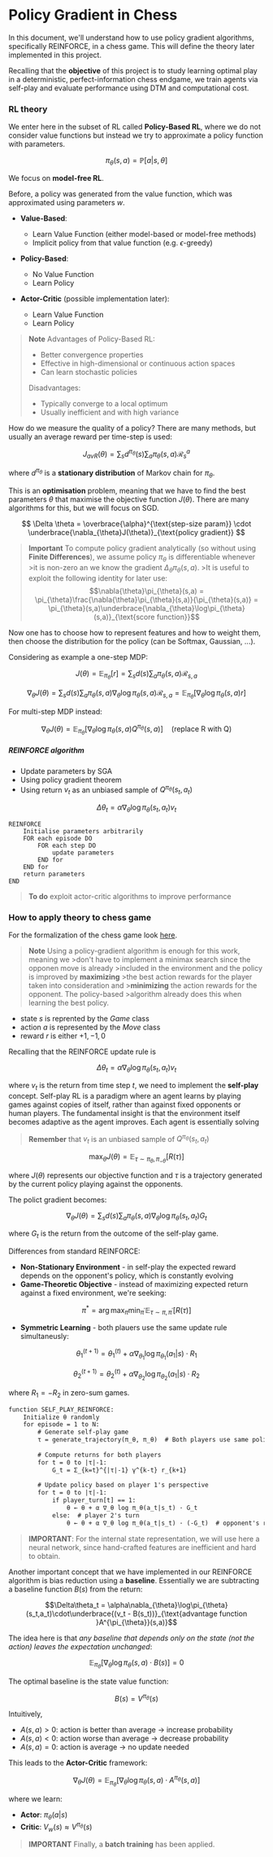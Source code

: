 # Policy Gradient in Chess

In this document, we'll understand how to use policy gradient algorithms, specifically REINFORCE, in a chess game. This will define the theory later implemented in this project. 

Recalling that the **objective** of this project is to study learning optimal play in a deterministic, perfect-information chess endgame, we train agents via self-play and evaluate performance using DTM and computational cost. 

### RL theory

We enter here in the subset of RL called **Policy-Based RL**, where we do not consider value functions but instead we try to approximate a policy function with parameters. 

$$
\pi_{\theta}(s,a) = \mathbb{P}\left[a | s,\theta\right]
$$

We focus on **model-free RL**.

Before, a policy was generated from the value function, which was approximated using parameters $w$.

- **Value-Based**: 
    
    - Learn Value Function (either model-based or model-free methods)
    - Implicit policy from that value function (e.g. $\epsilon$-greedy)
- **Policy-Based**:

    - No Value Function
    - Learn Policy
- **Actor-Critic** (possible implementation later):

    - Learn Value Function
    - Learn Policy
> **Note**
>Advantages of Policy-Based RL:
>
>- Better convergence properties
>- Effective in high-dimensional or continuous action spaces
>- Can learn stochastic policies
>
>Disadvantages: 
>
>- Typically converge to a local optimum
>- Usually inefficient and with high variance

How do we measure the quality of a policy?
There are many methods, but usually an average reward per time-step is used:

$$
J_{avR}(\theta) = \sum_s d^{\pi_{\theta}}(s)\sum_a \pi_{\theta}(s,a)\mathcal{R}_s^a
$$

where $d^{\pi_{\theta}}$ is a **stationary distribution** of Markov chain for $\pi_{\theta}$.

This is an **optimisation** problem, meaning that we have to find the best parameters $\theta$ that maximise the objective function $J(\theta)$. There are many algorithms for this, but we will focus on SGD.

$$
\Delta \theta = \overbrace{\alpha}^{\text{step-size param}} \cdot \underbrace{\nabla_{\theta}J(\theta)}_{\text{policy gradient}}
$$

>**Important**
>To compute policy gradient analytically (so without using **Finite Differences**), we assume policy $\pi_{\theta}$ is differentiable whenever >it is non-zero an we know the gradient $\Delta_{\theta}\pi_{\theta}(s,a)$. >It is useful to exploit the following identity for later use:
>$$\nabla{\theta}\pi_{\theta}(s,a) = \pi_{\theta}\frac{\nabla{\theta}\pi_{\theta}(s,a)}{\pi_{\theta}(s,a)} = \pi_{\theta}(s,a)\underbrace{\nabla_{\theta}\log\pi_{\theta}(s,a)}_{\text{score function}}$$

Now one has to choose how to represent features and how to weight them, then choose the distribution for the policy (can be Softmax, Gaussian, ...).

Considering as example a one-step MDP:

```math
J(\theta) = \mathbb{E}_{\pi_{\theta}}\left[r\right] = \sum_s d(s) \sum_a \pi_{\theta}(s,a)\mathcal{R}_{s,a}
```

```math
\nabla_{\theta}J(\theta) = \sum_s d(s) \sum_a \pi_{\theta}(s,a)\nabla_{\theta}\log\pi_{\theta}(s,a)\mathcal{R}_{s,a} = \mathbb{E}_{\pi_{\theta}}\left[\nabla_{\theta}\log\pi_{\theta}(s,a)r\right]
```

For multi-step MDP instead:

```math
\nabla_{\theta} J(\theta) = \mathbb{E}_{\pi_{\theta}}\left[\nabla_{\theta}\log\pi_{\theta}(s,a)Q^{\pi_{\theta}}(s,a)\right] \quad \text{(replace R with Q)}
```

##### REINFORCE algorithm

- Update parameters by SGA
- Using policy gradient theorem
- Using return $v_t$ as an unbiased sample of $Q^{\pi_{\theta}}(s_t,a_t)$

$$
\Delta\theta_t = \alpha\nabla_{\theta}\log\pi_{\theta}(s_t,a_t)v_t
$$

```
REINFORCE
    Initialise parameters arbitrarily
    FOR each episode DO
        FOR each step DO
            update parameters
        END for
    END for
    return parameters
END 
```

>**To do**
>exploit actor-critic algorithms to improve performance

### How to apply theory to chess game

For the formalization of the chess game look [here](./project.md).

> **Note**
>Using a policy-gradient algorithm is enough for this work, meaning we >don't have to implement a minimax search since the opponen move is already >included in the environment and the policy is improved by **maximizing** >the best action rewards for the player taken into consideration and >**minimizing** the action rewards for the opponent. The policy-based >algorithm already does this when learning the best policy. 

- state $s$ is reprented by the *Game* class
- action $a$ is represented by the *Move* class
- reward $r$ is either $+1,-1,0$

Recalling that the REINFORCE update rule is

```math
\Delta\theta_t = \alpha\nabla_{\theta}\log\pi_{\theta}(s_t,a_t)v_t
```

where $v_t$ is the return from time step $t$, we need to implement the **self-play** concept. 
Self-play RL is a paradigm where an agent learns by playing games against copies of itself, rather than against fixed opponents or human players. The fundamental insight is that the environment itself becomes adaptive as the agent improves. Each agent is essentially solving

>**Remember** that $v_t$ is an unbiased sample of $Q^{\pi_{\theta}}(s_t,a_t)$

```math
\max_{\theta}J(\theta) = \mathbb{E}_{\tau \sim \pi_{\theta},\pi_{-\theta}}\left[R(\tau)\right]
```
where $J(\theta)$ represents our objective function and $\tau$ is a trajectory generated by the current policy playing against the opponents. 

The polict gradient becomes:

```math
\nabla_{\theta}J(\theta) = \sum_s d(s) \sum_a \pi_{\theta}(s,a)\nabla_{\theta}\log\pi_{\theta}(s_t,a_t)G_t
```
where $G_t$ is the return from the outcome of the self-play game.

Differences from standard REINFORCE:

- **Non-Stationary Environment** - in self-play the expected reward depends on the opponent's policy, which is constantly evolving
- **Game-Theoretic Objective** - instead of maximizing expected return against a fixed environment, we're seeking:
```math
\pi^* = \arg \max_{\pi} \min_{\pi^{'}}\mathbb{E}_{\tau \sim \pi,\pi^{'}}\left[R(\tau)\right]
```
- **Symmetric Learning** - both plauers use the same update rule simultaneusly:
```math
\theta_1^{(t+1)} = \theta_1^{(t)} + \alpha\nabla_{\theta_1}\log\pi_{\theta_1}(a_1|s)\cdot R_1 
```

```math
\theta_2^{(t+1)} = \theta_2^{(t)} + \alpha\nabla_{\theta_2}\log\pi_{\theta_2}(a_1|s)\cdot R_2
```
where $R_1 = -R_2$ in zero-sum games.

```latex
function SELF_PLAY_REINFORCE:
    Initialize θ randomly
    for episode = 1 to N:
        # Generate self-play game
        τ = generate_trajectory(π_θ, π_θ)  # Both players use same policy
        
        # Compute returns for both players
        for t = 0 to |τ|-1:
            G_t = Σ_{k=t}^{|τ|-1} γ^{k-t} r_{k+1}
            
        # Update policy based on player 1's perspective
        for t = 0 to |τ|-1:
            if player_turn[t] == 1:
                θ ← θ + α ∇_θ log π_θ(a_t|s_t) · G_t
            else:  # player 2's turn
                θ ← θ + α ∇_θ log π_θ(a_t|s_t) · (-G_t)  # opponent's reward
```

> **IMPORTANT**: 
> For the internal state representation, we will use here a neural network, since hand-crafted features are inefficient and hard to obtain.

Another important concept that we have implemented in our REINFORCE algorithm is bias reduction using a **baseline**.
Essentially we are subtracting a baseline function $B(s)$ from the return:
```math
\Delta\theta_t = \alpha\nabla_{\theta}\log\pi_{\theta}(s_t,a_t)\cdot\underbrace{(v_t - B(s_t))}_{\text{advantage function }A^{\pi_{\theta}}(s,a)}
```
The idea here is that *any baseline that depends only on the state (not the action) leaves the expectation unchanged*:
```math
\mathbb{E}_{\pi_{\theta}}\left[\nabla_{\theta}\log\pi_{\theta}(s,a)\cdot B(s)\right] = 0
```
The optimal baseline is the state value function:
```math
B(s) = V^{\pi_{\theta}}(s)
```

Intuitively,

- $A(s,a) > 0$: action is better than average $\to$ increase probability
- $A(s,a) < 0$: action worse than average $\to$ decrease probability
- $A(s,a) = 0$: action is average $\to$ no update needed

This leads to the **Actor-Critic** framework:
```math
\nabla_{\theta}J(\theta) = \mathbb{E}_{\pi_{\theta}}\left[\nabla_{\theta}\log\pi_{\theta}(s,a)\cdot A^{\pi_{\theta}}(s,a)\right]
```

where we learn:

- **Actor**: $\pi_{\theta}(a|s)$
- **Critic**: $V_{w}(s) \approx V^{\pi_{\theta}}(s)$

> **IMPORTANT**
>Finally, a **batch training** has been applied.